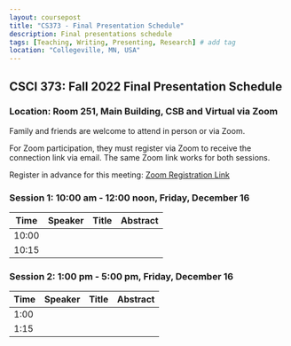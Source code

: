 ```yaml
---
layout: coursepost
title: "CS373 - Final Presentation Schedule"
description: Final presentations schedule
tags: [Teaching, Writing, Presenting, Research] # add tag
location: "Collegeville, MN, USA"
---
```


## CSCI 373: Fall 2022 Final Presentation Schedule

### Location: Room 251, Main Building, CSB and Virtual via Zoom

Family and friends are welcome to attend in person or via Zoom.  

For Zoom participation, they must register via Zoom to receive the connection link via email. The same Zoom link works for both sessions.

Register in advance for this meeting: [Zoom Registration Link]()


### Session 1: 10:00 am - 12:00 noon, Friday, December 16

| **Time** | **Speaker** | **Title** | **Abstract** |
| -------- | ----------- | --------- | ------------ |
10:00 | | | |
10:15 | | | |

### Session 2: 1:00 pm - 5:00 pm, Friday, December 16

| **Time** | **Speaker** | **Title** | **Abstract** |
| -------- | ----------- | --------- | ------------ |
1:00 | | | |
1:15 | | | |